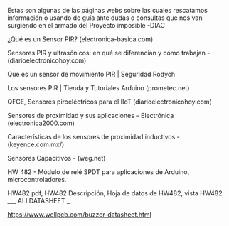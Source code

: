 Estas son algunas de las páginas webs sobre las cuales rescatamos información o usando de guía ante dudas o consultas que nos van surgiendo en el armado del Proyecto imposible -DIAC

¿Qué es un Sensor PIR? (electronica-basica.com)

Sensores PIR y ultrasónicos: en qué se diferencian y cómo trabajan - (diarioelectronicohoy.com) 

Qué es un sensor de movimiento PIR | Seguridad Rodych

Los sensores PIR | Tienda y Tutoriales Arduino (prometec.net)

QFCE, Sensores piroeléctricos para el IIoT (diarioelectronicohoy.com)

Sensores de proximidad y sus aplicaciones – Electrónica (electronica2000.com)

Características de los sensores de proximidad inductivos - (keyence.com.mx/)

Sensores Capacitivos - (weg.net)

HW 482 - Módulo de relé SPDT para aplicaciones de Arduino, microcontroladores.

HW482 pdf, HW482 Descripción, Hoja de datos de HW482, vista HW482 ___ ALLDATASHEET _

https://www.wellpcb.com/buzzer-datasheet.html
